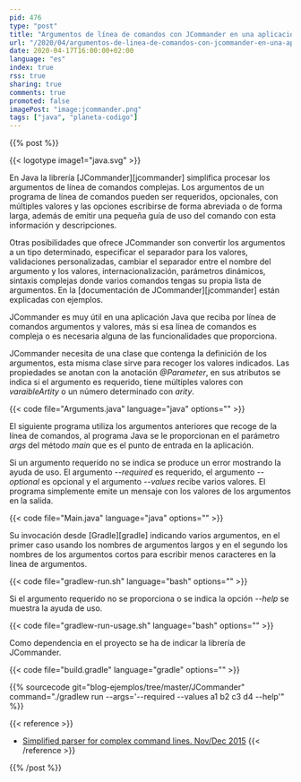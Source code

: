```yaml
---
pid: 476
type: "post"
title: "Argumentos de línea de comandos con JCommander en una aplicación Java"
url: "/2020/04/argumentos-de-linea-de-comandos-con-jcommander-en-una-aplicacion-java/"
date: 2020-04-17T16:00:00+02:00
language: "es"
index: true
rss: true
sharing: true
comments: true
promoted: false
imagePost: "image:jcommander.png"
tags: ["java", "planeta-codigo"]
---
```


{{% post %}}

{{< logotype image1="java.svg" >}}

En Java la librería [JCommander][jcommander] simplifica procesar los argumentos de línea de comandos complejas. Los argumentos de un programa de línea de comandos pueden ser requeridos, opcionales, con múltiples valores y las opciones escribirse de forma abreviada o de forma larga, además de emitir una pequeña guía de uso del comando con esta información y descripciones.

Otras posibilidades que ofrece JCommander son convertir los argumentos a un tipo determinado, especificar el separador para los valores, validaciones personalizadas, cambiar el separador entre el nombre del argumento y los valores, internacionalización, parámetros dinámicos, sintaxis complejas donde varios comandos tengas su propia lista de argumentos. En la [documentación de JCommander][jcommander] están explicadas con ejemplos.

JCommander es muy útil en una aplicación Java que reciba por línea de comandos argumentos y valores, más si esa línea de comandos es compleja o es necesaria alguna de las funcionalidades que proporciona.

JCommander necesita de una clase que contenga la definición de los argumentos, esta misma clase sirve para recoger los valores indicados. Las propiedades se anotan con la anotación _@Parameter_, en sus atributos se indica si el argumento es requerido, tiene múltiples valores con _varaibleArtity_ o un número determinado con _arity_.

{{< code file="Arguments.java" language="java" options="" >}}

El siguiente programa utiliza los argumentos anteriores que recoge de la línea de comandos, al programa Java se le proporcionan en el parámetro _args_ del método _main_ que es el punto de entrada en la aplicación.

Si un argumento requerido no se indica se produce un error mostrando la ayuda de uso. El argumento _\-\-required_ es requerido, el argumento _\-\-optional_ es opcional y el argumento _\-\-values_ recibe varios valores. El programa simplemente emite un mensaje con los valores de los argumentos en la salida.

{{< code file="Main.java" language="java" options="" >}}

Su invocación desde [Gradle][gradle] indicando varios argumentos, en el primer caso usando los nombres de argumentos largos y en el segundo los nombres de los argumentos cortos para escribir menos caracteres en la linea de argumentos.

{{< code file="gradlew-run.sh" language="bash" options="" >}}

Si el argumento requerido no se proporciona o se indica la opción _\-\-help_ se muestra la ayuda de uso.

{{< code file="gradlew-run-usage.sh" language="bash" options="" >}}

Como dependencia en el proyecto se ha de indicar la librería de JCommander.

{{< code file="build.gradle" language="gradle" options="" >}}

{{% sourcecode git="blog-ejemplos/tree/master/JCommander" command="./gradlew run --args='--required --values a1 b2 c3 d4 --help'" %}}

{{< reference >}}
* [Simplified parser for complex command lines. Nov/Dec 2015](http://www.javamagazine.mozaicreader.com/NovDec2015#&pageSet=13&page=0&contentItem=0)
{{< /reference >}}

{{% /post %}}
